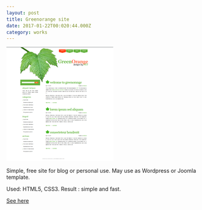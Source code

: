 ```yaml
---
layout: post
title: Greenorange site
date: 2017-01-22T00:020:44.000Z
category: works
---
```

[<img src="/images/fulls/greenorange.png" class="image">](/my-works/greenorange/index.html)

Simple, free site for blog or personal use. May use as Wordpress or Joomla template.

Used: HTML5, CSS3. 
Result : simple and fast.

[See here](/my-works/greenorange/index.html)